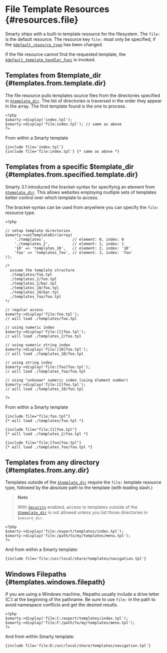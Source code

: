 File Template Resources {#resources.file}
=======================

Smarty ships with a built-in template resource for the filesystem. The
`file:` is the default resource. The resource key `file:` must only be
specified, if the
[`$default_resource_type`](#variable.default.resource.type) has been
changed.

If the file resource cannot find the requested template, the
[`$default_template_handler_func`](#variable.default.template.handler.func)
is invoked.

Templates from \$template\_dir {#templates.from.template.dir}
------------------------------

The file resource pulls templates source files from the directories
specified in [`$template_dir`](#variable.template.dir). The list of
directories is traversed in the order they appear in the array. The
first template found is the one to process.


    <?php
    $smarty->display('index.tpl');
    $smarty->display('file:index.tpl'); // same as above
    ?>

       

From within a Smarty template


    {include file='index.tpl'}
    {include file='file:index.tpl'} {* same as above *}

       

Templates from a specific \$template\_dir {#templates.from.specified.template.dir}
-----------------------------------------

Smarty 3.1 introduced the bracket-syntax for specifying an element from
[`$template_dir`](#variable.template.dir). This allows websites
employing multiple sets of templates better control over which template
to access.

The bracket-syntax can be used from anywhere you can specify the `file:`
resource type.


    <?php

    // setup template directories
    $smarty->setTemplateDir(array(
        './templates',            // element: 0, index: 0
        './templates_2',          // element: 1, index: 1
        '10' => 'templates_10',   // element: 2, index: '10'
        'foo' => 'templates_foo', // element: 3, index: 'foo'
    ));

    /*
      assume the template structure
      ./templates/foo.tpl
      ./templates_2/foo.tpl
      ./templates_2/bar.tpl
      ./templates_10/foo.tpl
      ./templates_10/bar.tpl
      ./templates_foo/foo.tpl
    */

    // regular access
    $smarty->display('file:foo.tpl'); 
    // will load ./templates/foo.tpl

    // using numeric index
    $smarty->display('file:[1]foo.tpl'); 
    // will load ./templates_2/foo.tpl

    // using numeric string index
    $smarty->display('file:[10]foo.tpl'); 
    // will load ./templates_10/foo.tpl

    // using string index
    $smarty->display('file:[foo]foo.tpl'); 
    // will load ./templates_foo/foo.tpl

    // using "unknown" numeric index (using element number)
    $smarty->display('file:[2]foo.tpl'); 
    // will load ./templates_10/foo.tpl

    ?>

       

From within a Smarty template


    {include file="file:foo.tpl"}
    {* will load ./templates/foo.tpl *}

    {include file="file:[1]foo.tpl"}
    {* will load ./templates_2/foo.tpl *}

    {include file="file:[foo]foo.tpl"}
    {* will load ./templates_foo/foo.tpl *}

       

Templates from any directory {#templates.from.any.dir}
----------------------------

Templates outside of the [`$template_dir`](#variable.template.dir)
require the `file:` template resource type, followed by the absolute
path to the template (with leading slash.)

> **Note**
>
> With [`Security`](#advanced.features.security) enabled, access to
> templates outside of the [`$template_dir`](#variable.template.dir) is
> not allowed unless you list those directories in `$secure_dir`.


    <?php
    $smarty->display('file:/export/templates/index.tpl');
    $smarty->display('file:/path/to/my/templates/menu.tpl');
    ?>

       

And from within a Smarty template:


    {include file='file:/usr/local/share/templates/navigation.tpl'}

       

Windows Filepaths {#templates.windows.filepath}
-----------------

If you are using a Windows machine, filepaths usually include a drive
letter (C:) at the beginning of the pathname. Be sure to use `file:` in
the path to avoid namespace conflicts and get the desired results.


    <?php
    $smarty->display('file:C:/export/templates/index.tpl');
    $smarty->display('file:F:/path/to/my/templates/menu.tpl');
    ?>

      

And from within Smarty template:


    {include file='file:D:/usr/local/share/templates/navigation.tpl'}
